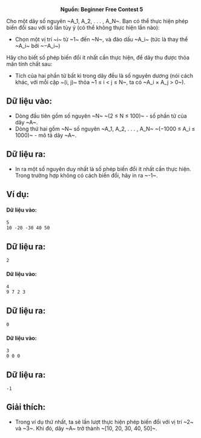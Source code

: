**<center>Nguồn: Beginner Free Contest 5</center>**

Cho một dãy số nguyên ~A_1, A_2, . . . , A_N~. Bạn có thể thực hiện phép biến đổi sau với số lần tùy ý (có thể không thực hiện lần nào):
- Chọn một vị trí ~i~ từ ~1~ đến ~N~, và đảo dấu ~A_i~ (tức là thay thể ~A_i~ bởi ~−A_i~)

Hãy cho biết số phép biến đổi ít nhất cần thực hiện, để dãy thu được thỏa mãn tính chất sau:
- Tích của hai phần tử bất kì trong dãy đều là số nguyên dương (nói cách khác, với mỗi cặp ~(i, j)~ thỏa ~1 ≤ i < j ≤ N~, ta có ~A_i ×  A_j > 0~).

## Dữ liệu vào:
- Dòng đầu tiên gồm số nguyên ~N~ ~(2 ≤ N ≤ 100)~ - số phần tử của dãy ~A~.
- Dòng thứ hai gồm ~N~ số nguyên ~A_1, A_2, . . . , A_N~ ~(−1000 ≤ A_i ≤ 1000)~ - mô tả dãy ~A~.

## Dữ liệu ra:
- In ra một số nguyên duy nhất là số phép biến đổi ít nhất cần thực hiện. Trong trường hợp không có cách biến đổi, hãy in ra ~-1~.

## Ví dụ:
#### Dữ liệu vào:
```
5
10 -20 -30 40 50
```

## Dữ liệu ra:
```
2
```

#### Dữ liệu vào:
```
4
9 7 2 3
```

## Dữ liệu ra:
```
0
```

#### Dữ liệu vào:
```
3
0 0 0
```

## Dữ liệu ra:
```
-1
```

## Giải thích:
- Trong ví dụ thứ nhất, ta sẽ lần lượt thực hiện phép biến đổi với vị trí ~2~ và ~3~. Khi đó, dãy ~A~ trở thành ~[10, 20, 30, 40, 50]~.